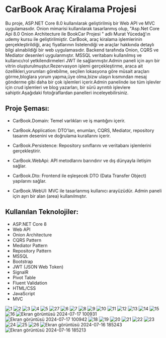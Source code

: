 # CarBook Araç Kiralama Projesi
Bu proje, ASP.NET Core 8.0 kullanılarak geliştirilmiş bir Web API ve MVC uygulamasıdır. Onion mimarisi kullanılarak tasarlanmış olup, "Asp.Net Core Api 8.0 Onion Architecture ile BookCar Projesi
" adlı Murat Yücedağ'ın udemy  kursu ile geliştirilmiştir. CarBook, araç kiralama işlemlerinin gerçekleştirildiği, araç fiyatlarının listelendiği ve araçlar hakkında detaylı bilgi alınabildiği bir web uygulamasıdır. Backend tarafında Onion, CQRS ve Mediator desenleri uygulanmıştır. MSSQL veritabanı kullanılmış ve kullanıcı/rol yetkilendirmeleri JWT ile sağlanmıştır.Admin paneli için ayrı bir vitrin oluşturulmuştur.Rezervasyon işlemi gerçekleştirme, araca ait özellikleri,yorumları görebilme, seçilen lokasyona göre müsait araçları görme,bloglara yorum yapma,üye olma,bizw ulaşın kısmından mesaj gönderme gibi daha bir çok işlemleri içerir.Admin panelinde ise tüm işlevler için crud işlemleri ve blog yazarları, bir sürü ayrıntılı işlevlere sahiptir.Aşağıdaki fotoğraflardan panelleri inceleyebilirsiniz.

## Proje Şeması:

- CarBook.Domain: Temel varlıkları ve iş mantığını içerir.
- CarBook.Application: DTO'ları, enumları, CQRS, Mediator, repository tasarım desenini ve doğrulama kurallarını içerir.

- CarBook.Persistence: Repository sınıflarını ve veritabanı işlemlerini gerçekleştirir.

- CarBook.WebApi: API metodlarını barındırır ve dış dünyayla iletişim sağlar.

- CarBook.Dto: Frontend ile eşleşecek DTO (Data Transfer Object) yapılarını sağlar.

- CarBook.WebUI: MVC ile tasarlanmış kullanıcı arayüzüdür. Admin paneli için ayrı bir alan (area) kullanılmıştır.
## Kullanılan Teknolojiler:

- ASP.NET Core 8
- Web API
- Onion Architecture
- CQRS Pattern
- Mediator Pattern
- Repository Pattern
- MSSQL
- Bootstrap
- JWT (JSON Web Token)
- SignalR
- Pivot Table
- Fluent Validation
- HTML/CSS
- JavaScript
- MVC


![1](https://github.com/user-attachments/assets/8e79e44f-f7d0-4198-964d-163fa8742d0c)
![2](https://github.com/user-attachments/assets/c640e67e-fc85-4f82-91f0-5ceb166301f9)
![3](https://github.com/user-attachments/assets/23bc99b9-754f-4e9e-ba82-0d8ecf70712e)
![4](https://github.com/user-attachments/assets/9670da1f-b934-48b2-87f4-6e32a710639d)
![5](https://github.com/user-attachments/assets/a4f5e5f8-1296-4bea-b046-29ef84e24e0f)
![27](https://github.com/user-attachments/assets/b62e886e-4029-4300-a54c-905cb99d03ff)
![6](https://github.com/user-attachments/assets/af58b297-c714-47df-a1a5-a9ed68a1e864)
![7](https://github.com/user-attachments/assets/1229a2fd-2550-4d13-93e4-a930b06addc2)
![8](https://github.com/user-attachments/assets/d84b3bc5-f59a-4b28-b086-b40111641b7e)
![9](https://github.com/user-attachments/assets/354e4e69-4e33-42b5-b480-6479d0b1cdc7)
![10](https://github.com/user-attachments/assets/9d54fa9e-333b-4818-9bfa-4d54351350fd)
![11](https://github.com/user-attachments/assets/dae3db10-79df-4783-9276-72c9cec2a39a)
![12](https://github.com/user-attachments/assets/7cb48782-6d61-4302-ba5b-50aad84c457c)
![13](https://github.com/user-attachments/assets/cc51e55c-91eb-4690-b02a-cc9b743702b2)
![14](https://github.com/user-attachments/assets/99f0a221-3cb4-4ded-985d-ee7de31a3a44)
![15](https://github.com/user-attachments/assets/a9fcfc2d-9981-401f-b92a-33feff896308)
![16](https://github.com/user-attachments/assets/2b8b796d-605b-4cf6-be4d-e9fd6f3476b2)
![Ekran görüntüsü 2024-07-17 100931](https://github.com/user-attachments/assets/2c84d782-1b69-4b50-a067-288f7f8a4a08)
![Ekran görüntüsü 2024-07-17 100942](https://github.com/user-attachments/assets/82a9d37f-ea2e-4fc8-b922-4bd784cc8444)
![18](https://github.com/user-attachments/assets/999ddaa4-4927-463c-9bb9-39a2aa3951ea)
![19](https://github.com/user-attachments/assets/3c009750-0c9f-49df-b0f1-425ba385fc85)
![20](https://github.com/user-attachments/assets/565a47d6-9fd2-48ef-94cc-cec3f2570ed4)
![21](https://github.com/user-attachments/assets/6a2e3865-eac2-4464-8cfa-d3cd3ed8ac34)
![22](https://github.com/user-attachments/assets/14b8d83a-7297-4b04-83d0-d7288ddec7b4)
![23](https://github.com/user-attachments/assets/667e4590-789d-4e53-bdc7-e3c397f24029)
![24](https://github.com/user-attachments/assets/3295f933-8dfb-4ef8-a821-ae9058d5cf26)
![25](https://github.com/user-attachments/assets/467ead60-2261-4e66-9778-7247e46cd242)
![26](https://github.com/user-attachments/assets/03c3373c-9e7a-4426-82ed-e6e5bd630040)
![Ekran görüntüsü 2024-07-16 185243](https://github.com/user-attachments/assets/e886fa25-9919-412c-aaf9-6cf3bb5b3345)
![Ekran görüntüsü 2024-07-16 185213](https://github.com/user-attachments/assets/1e1513b4-297e-45cb-947b-bfa7d3c08e8a)
